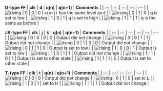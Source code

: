    **D-type FF**
   | **clk** | **d** | **q(n)** | **q(n+1)** | **Comments** |
   | :-: | :-: | :-: | :-: | :-- |
   | ![rising](https://github.com/tomas-fryza/digital-electronics-1/blob/master/labs/05-ffs/images/eq_uparrow.png) | 0 | 0 | 0 | `q(n+1)` has the same level as `d` |
   | ![rising](https://github.com/tomas-fryza/digital-electronics-1/blob/master/labs/05-ffs/images/eq_uparrow.png) | 0 | 1 | 0 | q is set to low |
   | ![rising](https://github.com/tomas-fryza/digital-electronics-1/blob/master/labs/05-ffs/images/eq_uparrow.png) | 1 | 0 | 1 | q is set to high |
   | ![rising](https://github.com/tomas-fryza/digital-electronics-1/blob/master/labs/05-ffs/images/eq_uparrow.png) | 1 | 1 | 1 | q is the same as before |

   **JK-type FF**
   | **clk** | **j** | **k** | **q(n)** | **q(n+1)** | **Comments** |
   | :-: | :-: | :-: | :-: | :-: | :-- |
   | ![rising](https://github.com/tomas-fryza/digital-electronics-1/blob/master/labs/05-ffs/images/eq_uparrow.png) | 0 | 0 | 0 | 0 | Output did not change |
   | ![rising](https://github.com/tomas-fryza/digital-electronics-1/blob/master/labs/05-ffs/images/eq_uparrow.png) | 0 | 0 | 1 | 1 | Output did not change |
   | ![rising](https://github.com/tomas-fryza/digital-electronics-1/blob/master/labs/05-ffs/images/eq_uparrow.png) | 0 | 1 | 0 | 0 | Output did not change |
   | ![rising](https://github.com/tomas-fryza/digital-electronics-1/blob/master/labs/05-ffs/images/eq_uparrow.png) | 0 | 1 | 1 | 0 | Output is set to low |
   | ![rising](https://github.com/tomas-fryza/digital-electronics-1/blob/master/labs/05-ffs/images/eq_uparrow.png) | 1 | 0 | 0 | 1 | Output is set to low |
   | ![rising](https://github.com/tomas-fryza/digital-electronics-1/blob/master/labs/05-ffs/images/eq_uparrow.png) | 1 | 0 | 1 | 1 | Output did not change |
   | ![rising](https://github.com/tomas-fryza/digital-electronics-1/blob/master/labs/05-ffs/images/eq_uparrow.png) | 1 | 1 | 0 | 1 | Output is set to other state |
   | ![rising](https://github.com/tomas-fryza/digital-electronics-1/blob/master/labs/05-ffs/images/eq_uparrow.png) | 1 | 1 | 1 | 0 | Output is set to other state |

   **T-type FF**
   | **clk** | **t** | **q(n)** | **q(n+1)** | **Comments** |
   | :-: | :-: | :-: | :-: | :-- |
   | ![rising](https://github.com/tomas-fryza/digital-electronics-1/blob/master/labs/05-ffs/images/eq_uparrow.png) | 0 | 0 | 0 | Output did not change |
   | ![rising](https://github.com/tomas-fryza/digital-electronics-1/blob/master/labs/05-ffs/images/eq_uparrow.png) | 0 | 1 | 0 | set to L |
   | ![rising](https://github.com/tomas-fryza/digital-electronics-1/blob/master/labs/05-ffs/images/eq_uparrow.png) | 1 | 0 | 1 | set to H |
   | ![rising](https://github.com/tomas-fryza/digital-electronics-1/blob/master/labs/05-ffs/images/eq_uparrow.png) | 1 | 1 | 1 | Output did not change |
